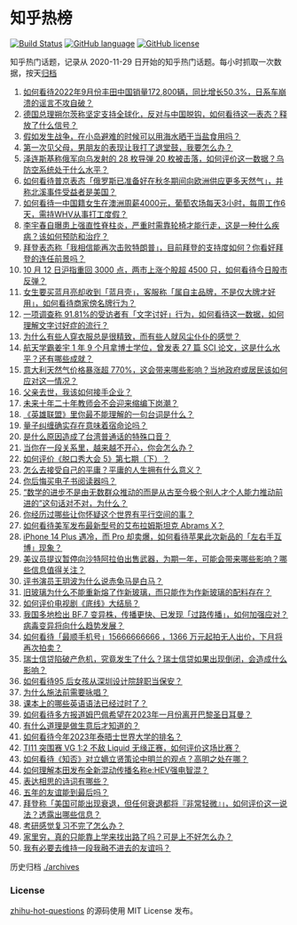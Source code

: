 # 知乎热榜
[![Build Status](https://github.com/ToWeLong/zhihu-hot-questions/workflows/CI/badge.svg)](https://github.com/ToWeLong/zhihu-hot-questions/actions)
[![GitHub language](https://img.shields.io/badge/language-golang-orange.svg)](https://golang.org/)
[![GitHub license](https://img.shields.io/github/license/ToWeLong/zhihu-hot-questions)](https://github.com/ToWeLong/zhihu-hot-questions/blob/main/LICENSE)

知乎热门话题，记录从 2020-11-29 日开始的知乎热门话题。每小时抓取一次数据，按天[归档](./archives)

<!-- BEGIN -->

1. [如何看待2022年9月份丰田中国销量172,800辆，同比增长50.3%，日系车崩溃的谣言不攻自破？](https://www.zhihu.com/question/558724608)
1. [德国总理朔尔茨称坚定支持全球化，反对与中国脱钩，如何看待这一表态？释放了什么信号？](https://www.zhihu.com/question/558791710)
1. [假如发生战争，在小岛避难的时候可以用海水晒干当盐食用吗？](https://www.zhihu.com/question/555638242)
1. [第一次见父母，男朋友的表现让我打了退堂鼓，我要怎么办？](https://www.zhihu.com/question/554034364)
1. [泽连斯基称俄军向乌发射的 28 枚导弹 20 枚被击落，如何评价这一数据？乌防空系统处于什么水平？](https://www.zhihu.com/question/558880777)
1. [如何看待普京表态「俄罗斯已准备好在秋冬期间向欧洲供应更多天然气」，并称北溪事件受益者是美国？](https://www.zhihu.com/question/558983094)
1. [如何看待一中国籍女生在澳洲周薪4000元，葡萄农场每天3小时，每周工作6天，需持WHV从事打工度假？](https://www.zhihu.com/question/558816269)
1. [李宇春自曝患上强直性脊柱炎，严重时需靠轮椅才能行走，这是一种什么疾病？该如何预防和治疗？](https://www.zhihu.com/question/558971534)
1. [拜登表态称「我相信能再次击败特朗普」，目前拜登的支持度如何？你看好拜登的连任前景吗？](https://www.zhihu.com/question/558830824)
1. [10 月 12 日沪指重回 3000 点，两市上涨个股超 4500 只，如何看待今日股市反弹？](https://www.zhihu.com/question/558889600)
1. [女生要买蓝月亮却收到「蓝月壳」，客服称「属自主品牌，不是仅大牌才好用」，如何看待商家傍名牌行为？](https://www.zhihu.com/question/558853532)
1. [一项调查称 91.81%的受访者有「文字讨好」行为，如何看待这一数据，如何理解文字讨好症的流行？](https://www.zhihu.com/question/558877310)
1. [为什么有些人穿衣服总是很精致，而有些人就风尘仆仆的感觉？](https://www.zhihu.com/question/27016323)
1. [航天学霸姜宇 1 年 9 个月拿博士学位，曾发表 27 篇 SCI 论文，这是什么水平？还有哪些成就？](https://www.zhihu.com/question/558794172)
1. [意大利天然气价格暴涨超 770%，这会带来哪些影响？当地政府或居民该如何应对这一情况？](https://www.zhihu.com/question/558972104)
1. [父亲去世，我该如何接手企业？](https://www.zhihu.com/question/558758783)
1. [未来十年二十年教师会不会迎来缩编下岗潮？](https://www.zhihu.com/question/557594658)
1. [《英雄联盟》里你最不能理解的一句台词是什么？](https://www.zhihu.com/question/420264870)
1. [量子纠缠确实存在意味着宿命论吗？](https://www.zhihu.com/question/557949184)
1. [是什么原因造成了台湾普通话的特殊口音？](https://www.zhihu.com/question/21506480)
1. [当你在一段关系里，越来越不开心，你会怎么办？](https://www.zhihu.com/question/558966468)
1. [如何评价《脱口秀大会 5》第七期（下）？](https://www.zhihu.com/question/558982653)
1. [怎么去接受自己的平庸？平庸的人生拥有什么意义？](https://www.zhihu.com/question/558698275)
1. [你后悔买电子书阅读器吗？](https://www.zhihu.com/question/300173600)
1. [“数学的进步不是由无数群众推动的而是从古至今极个别人才个人能力推动前进的”这句话对不对，为什么？](https://www.zhihu.com/question/555028139)
1. [你经历过哪些让你怀疑这个世界有平行空间的事？](https://www.zhihu.com/question/282959950)
1. [如何看待美军发布最新型号的艾布拉姆斯坦克 Abrams X？](https://www.zhihu.com/question/558435080)
1. [iPhone 14 Plus 遇冷，而 Pro 却卖爆，如何看待苹果此次新品的「左右手互博」现象？](https://www.zhihu.com/question/558611647)
1. [美议员提议暂停向沙特阿拉伯出售武器，为期一年，可能会带来哪些影响？哪些信息值得关注？](https://www.zhihu.com/question/558963313)
1. [评书演员王玥波为什么说赤兔马是白马？](https://www.zhihu.com/question/497272463)
1. [旧玻璃为什么不能重新熔了作新玻璃，而只能作为作新玻璃的配料存在？](https://www.zhihu.com/question/554085292)
1. [如何评价电视剧《底线》大结局？](https://www.zhihu.com/question/558725187)
1. [我国多地检出 BF.7 变异株，传播更快、已发现「过路传播」，如何加强应对？病毒变异将向什么趋势发展？](https://www.zhihu.com/question/558737367)
1. [如何看待「最顺手机号」15666666666 ，1366 万元起拍无人出价，下月将再次拍卖？](https://www.zhihu.com/question/558664793)
1. [瑞士信贷陷破产危机，究竟发生了什么？瑞士信贷如果出现倒闭，会造成什么影响？](https://www.zhihu.com/question/558794597)
1. [如何看待95 后女孩从深圳设计院辞职当保安？](https://www.zhihu.com/question/558469906)
1. [为什么施法前需要咏唱？](https://www.zhihu.com/question/544157757)
1. [课本上的哪些英语语法已经过时了？](https://www.zhihu.com/question/27037537)
1. [如何看待多方报道姆巴佩希望在2023年一月份离开巴黎圣日耳曼？](https://www.zhihu.com/question/558783030)
1. [有什么道理是做生意后才知道的？](https://www.zhihu.com/question/318085423)
1. [如何看待今年2023年泰晤士世界大学的排名？](https://www.zhihu.com/question/484266405)
1. [TI11 突围赛 VG 1:2 不敌 Liquid 无缘正赛，如何评价这场比赛？](https://www.zhihu.com/question/558916874)
1. [如何看待《知否》对立嫡立贤策论中明兰的观点？高明之处在哪？](https://www.zhihu.com/question/310274586)
1. [如何理解本田发布全新混动传播名称e:HEV强电智混？](https://www.zhihu.com/question/558499463)
1. [表达相思的诗词有哪些？](https://www.zhihu.com/question/550502533)
1. [五年的友谊能到最后吗？](https://www.zhihu.com/question/557605281)
1. [拜登称「美国可能出现衰退，但任何衰退都将『非常轻微』」，如何评价这一说法？透露出哪些信息？](https://www.zhihu.com/question/558853889)
1. [考研感觉复习不完了怎么办？](https://www.zhihu.com/question/349740016)
1. [家里穷，真的只能靠上学来找出路了吗？可是上不好怎么办？](https://www.zhihu.com/question/558885598)
1. [我有必要去维持一段我融不进去的友谊吗？](https://www.zhihu.com/question/552761679)

<!-- END -->

历史归档 [./archives](./archives)


### License
[zhihu-hot-questions](https://github.com/towelong/zhihu-hot-questions) 的源码使用 MIT License 发布。